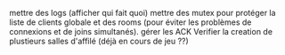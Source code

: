 mettre des logs (afficher qui fait quoi)
mettre des mutex pour protéger la liste de clients globale et des rooms (pour éviter les problèmes de connexions et de joins simultanés).
gérer les ACK
Verifier la creation de plustieurs salles d'affilé (déjà en cours de jeu ??)